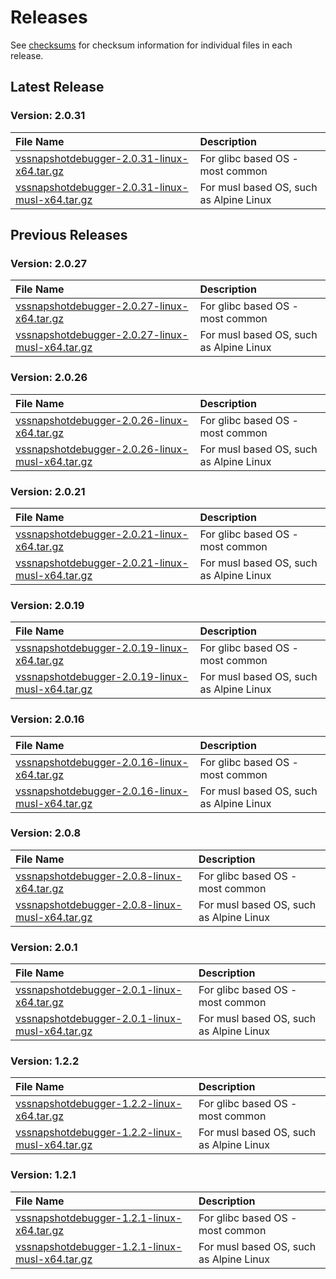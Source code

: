 [//]: # (WARNING! This is a file that is automatically generated from the /templates/RELEASES.md.template file.)
[//]: # (DO NOT edit the RELEASES.md file directly, otherwise its contents will be automatically overwritten from the template.)
[//]: # (Any intended change to the RELEASES.md file must be made in the /templates/RELEASES.md.template file.)

# Releases

See [checksums](https://github.com/microsoft/vssnapshotdebugger-docker/blob/master/CHECKSUMS) for checksum information for individual files in each release.

## Latest Release

### Version: 2.0.31
File Name | Description
:---------|:-----------
[vssnapshotdebugger-2.0.31-linux-x64.tar.gz](https://aka.ms/vssnapshotdebugger/release/2.0.31/vssnapshotdebugger-2.0.31-linux-x64.tar.gz) | For glibc based OS - most common
[vssnapshotdebugger-2.0.31-linux-musl-x64.tar.gz](https://aka.ms/vssnapshotdebugger/release/2.0.31/vssnapshotdebugger-2.0.31-linux-musl-x64.tar.gz) | For musl based OS, such as Alpine Linux

## Previous Releases

### Version: 2.0.27
File Name | Description
:---------|:-----------
[vssnapshotdebugger-2.0.27-linux-x64.tar.gz](https://aka.ms/vssnapshotdebugger/release/2.0.27/vssnapshotdebugger-2.0.27-linux-x64.tar.gz) | For glibc based OS - most common
[vssnapshotdebugger-2.0.27-linux-musl-x64.tar.gz](https://aka.ms/vssnapshotdebugger/release/2.0.27/vssnapshotdebugger-2.0.27-linux-musl-x64.tar.gz) | For musl based OS, such as Alpine Linux

### Version: 2.0.26
File Name | Description
:---------|:-----------
[vssnapshotdebugger-2.0.26-linux-x64.tar.gz](https://aka.ms/vssnapshotdebugger/release/2.0.26/vssnapshotdebugger-2.0.26-linux-x64.tar.gz) | For glibc based OS - most common
[vssnapshotdebugger-2.0.26-linux-musl-x64.tar.gz](https://aka.ms/vssnapshotdebugger/release/2.0.26/vssnapshotdebugger-2.0.26-linux-musl-x64.tar.gz) | For musl based OS, such as Alpine Linux

### Version: 2.0.21
File Name | Description
:---------|:-----------
[vssnapshotdebugger-2.0.21-linux-x64.tar.gz](https://aka.ms/vssnapshotdebugger/release/2.0.21/vssnapshotdebugger-2.0.21-linux-x64.tar.gz) | For glibc based OS - most common
[vssnapshotdebugger-2.0.21-linux-musl-x64.tar.gz](https://aka.ms/vssnapshotdebugger/release/2.0.21/vssnapshotdebugger-2.0.21-linux-musl-x64.tar.gz) | For musl based OS, such as Alpine Linux

### Version: 2.0.19
File Name | Description
:---------|:-----------
[vssnapshotdebugger-2.0.19-linux-x64.tar.gz](https://aka.ms/vssnapshotdebugger/release/2.0.19/vssnapshotdebugger-2.0.19-linux-x64.tar.gz) | For glibc based OS - most common
[vssnapshotdebugger-2.0.19-linux-musl-x64.tar.gz](https://aka.ms/vssnapshotdebugger/release/2.0.19/vssnapshotdebugger-2.0.19-linux-musl-x64.tar.gz) | For musl based OS, such as Alpine Linux

### Version: 2.0.16
File Name | Description
:---------|:-----------
[vssnapshotdebugger-2.0.16-linux-x64.tar.gz](https://aka.ms/vssnapshotdebugger/release/2.0.16/vssnapshotdebugger-2.0.16-linux-x64.tar.gz) | For glibc based OS - most common
[vssnapshotdebugger-2.0.16-linux-musl-x64.tar.gz](https://aka.ms/vssnapshotdebugger/release/2.0.16/vssnapshotdebugger-2.0.16-linux-musl-x64.tar.gz) | For musl based OS, such as Alpine Linux

### Version: 2.0.8
File Name | Description
:---------|:-----------
[vssnapshotdebugger-2.0.8-linux-x64.tar.gz](https://aka.ms/vssnapshotdebugger/release/2.0.8/vssnapshotdebugger-2.0.8-linux-x64.tar.gz) | For glibc based OS - most common
[vssnapshotdebugger-2.0.8-linux-musl-x64.tar.gz](https://aka.ms/vssnapshotdebugger/release/2.0.8/vssnapshotdebugger-2.0.8-linux-musl-x64.tar.gz) | For musl based OS, such as Alpine Linux

### Version: 2.0.1
File Name | Description
:---------|:-----------
[vssnapshotdebugger-2.0.1-linux-x64.tar.gz](https://aka.ms/vssnapshotdebugger/release/2.0.1/vssnapshotdebugger-2.0.1-linux-x64.tar.gz) | For glibc based OS - most common
[vssnapshotdebugger-2.0.1-linux-musl-x64.tar.gz](https://aka.ms/vssnapshotdebugger/release/2.0.1/vssnapshotdebugger-2.0.1-linux-musl-x64.tar.gz) | For musl based OS, such as Alpine Linux

### Version: 1.2.2
File Name | Description
:---------|:-----------
[vssnapshotdebugger-1.2.2-linux-x64.tar.gz](https://aka.ms/vssnapshotdebugger/release/1.2.2/vssnapshotdebugger-1.2.2-linux-x64.tar.gz) | For glibc based OS - most common
[vssnapshotdebugger-1.2.2-linux-musl-x64.tar.gz](https://aka.ms/vssnapshotdebugger/release/1.2.2/vssnapshotdebugger-1.2.2-linux-musl-x64.tar.gz) | For musl based OS, such as Alpine Linux

### Version: 1.2.1
File Name | Description
:---------|:-----------
[vssnapshotdebugger-1.2.1-linux-x64.tar.gz](https://aka.ms/vssnapshotdebugger/release/1.2.1/vssnapshotdebugger-1.2.1-linux-x64.tar.gz) | For glibc based OS - most common
[vssnapshotdebugger-1.2.1-linux-musl-x64.tar.gz](https://aka.ms/vssnapshotdebugger/release/1.2.1/vssnapshotdebugger-1.2.1-linux-musl-x64.tar.gz) | For musl based OS, such as Alpine Linux